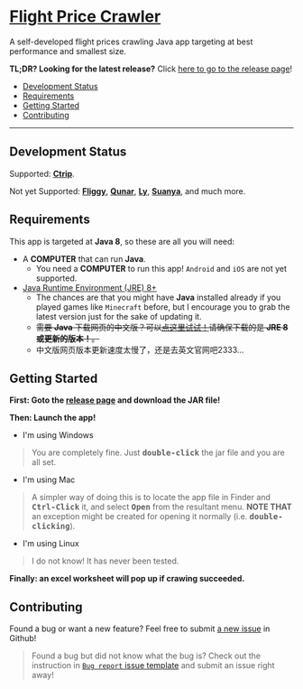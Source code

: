 # [Flight Price Crawler](https://github.com/jerryc05/FlightPriceCrawler)

A self-developed flight prices crawling Java app targeting at best performance and smallest size.

**TL;DR?  Looking for the latest release?** Click [here to go to the release page](https://github.com/jerryc05/FlightPriceCrawler/releases)!

- [Development Status](#development-status)
- [Requirements](#requirements)
- [Getting Started](#getting-started)
- [Contributing](#contributing)

---
## Development Status

Supported: [**Ctrip**](http://ctrip.com).

Not yet Supported: [**Fliggy**](https://www.fliggy.com/), [**Qunar**](https://www.qunar.com),  [**Ly**](https://www.ly.com/),  [**Suanya**](http://www.suanya.cn/), and much more.


## Requirements

This app is targeted at **Java 8**, so these are all you will need:

- A **COMPUTER** that can run **Java**.
  - You need a  **COMPUTER** to run this app! `Android` and `iOS` are not yet supported.
- [Java Runtime Environment (JRE) 8+](https://www.oracle.com/technetwork/java/javase/downloads/index.html)
  - The chances are that you might have **Java** installed already if you played games like `Minecraft` before, but I encourage you to grab the latest version just for the sake of updating it.
  - <del>需要 **Java** 下载网页的中文版？可以[点这里试试！](https://www.oracle.com/technetwork/cn/java/javase/downloads/index.html)请确保下载的是 **JRE 8 或更新的版本！**。</del>
  - 中文版网页版本更新速度太慢了，还是去英文官网吧2333...

## Getting Started

**First: Goto the [release page](https://github.com/jerryc05/FlightPriceCrawler/releases) and download the JAR file!**

**Then: Launch the app!**

- I'm using Windows
> You are completely fine. Just **<kbd>double-click</kbd>** the jar file and you are all set.

- I'm using Mac
> A simpler way of doing this is to locate the app file in Finder and **<kbd>Ctrl-Click</kbd>** it, and select **<kbd>Open</kbd>** from the resultant menu. 
> **NOTE THAT** an exception might be created for opening it normally (i.e. **<kbd>double-clicking</kbd>**).

- I'm using Linux 
> I do not know! It has never been tested.

**Finally: an excel worksheet will pop up if crawing succeeded.**

## Contributing

Found a bug or want a new feature? Feel free to submit [a new issue](https://github.com/jerryc05/FlightPriceCrawler/issues/new/choose) in Github!

> Found a bug but did not know what the bug is? Check out the instruction in [`Bug report` issue template](https://github.com/jerryc05/FlightPriceCrawler/issues/new?template=bug-report-----.md) and submit an issue right away!
